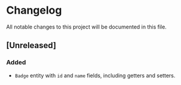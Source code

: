 # Changelog

All notable changes to this project will be documented in this file.

## [Unreleased]

### Added
- `Badge` entity with `id` and `name` fields, including getters and setters.
